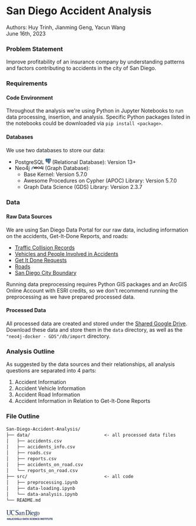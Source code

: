 # San Diego Accident Analysis

Authors: Huy Trinh, Jianming Geng, Yacun Wang<br>
June 16th, 2023

### Problem Statement

Improve profitability of an insurance company by understanding patterns and factors contributing to accidents in the city of San Diego.

### Requirements

#### Code Environment

Throughout the analysis we're using Python in Jupyter Notebooks to run data processing, insertion, and analysis. Specific Python packages listed in the notebooks could be downloaded via `pip install <package>`.

#### Databases

We use two databases to store our data:
- PostgreSQL <img width="3%" src="assets/postgresql.png" alt="Logo"> (Relational Database): Version 13+
- Neo4j <img width="7%" src="assets/neo4j.png" alt="Logo"> (Graph Database):
    - Base Kernel: Version 5.7.0
    - Awesome Procedures on Cypher (APOC) Library: Version 5.7.0
    - Graph Data Science (GDS) Library: Version 2.3.7

### Data

#### Raw Data Sources

We are using San Diego Data Portal for our raw data, including information on the accidents, Get-It-Done Reports, and roads:
- [Traffic Collision Records](https://data.sandiego.gov/datasets/police-collisions/)
- [Vehicles and People Involved in Accidents](https://data.sandiego.gov/datasets/police-collisions-details/)
- [Get It Done Requests](https://data.sandiego.gov/datasets/get-it-done-311/)
- [Roads](https://data.sandiego.gov/datasets/roads-lines/)
- [San Diego City Boundary](https://data.sandiego.gov/datasets/san-diego-boundary/)

Running data preprocessing requires Python GIS packages and an ArcGIS Online Account with ESRI credits, so we don't recommend running the preprocessing as we have prepared processed data.

#### Processed Data

All processed data are created and stored under the [Shared Google Drive](https://drive.google.com/drive/folders/1wpifXxdnxIrisuvbvu8xhulW7McIjEPo?usp=sharing). Download these data and store them in the `data` directory, as well as the `"neo4j-docker - GDS"/db/import` directory.

### Analysis Outline

As suggested by the data sources and their relationships, all analysis questions are separated into 4 parts:
1. Accident Information
2. Accident Vehicle Information
3. Accident Road Information
4. Accident Information in Relation to Get-It-Done Reports

### File Outline
```
San-Diego-Accident-Analysis/
├── data/                            <- all processed data files
│   ├── accidents.csv
│   ├── accidents_info.csv
│   ├── roads.csv
│   ├── reports.csv
│   ├── accidents_on_road.csv
│   └── reports_on_road.csv
├── src/                             <- all code
│   ├── preprocessing.ipynb
│   ├── data-loading.ipynb
│   └── data-analysis.ipynb
└── README.md
```

<div style="float:right">
    <img width="25%" src="assets/HDSI.png" alt="Logo">
</div>